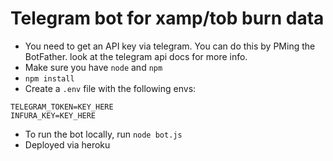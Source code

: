 # Telegram bot for xamp/tob burn data

- You need to get an API key via telegram. You can do this by PMing the BotFather. look at the telegram api docs for more info.
- Make sure you have `node` and `npm`
- `npm install`
- Create a `.env` file with the following envs:
```
TELEGRAM_TOKEN=KEY_HERE
INFURA_KEY=KEY_HERE
```
- To run the bot locally, run `node bot.js`
- Deployed via heroku
